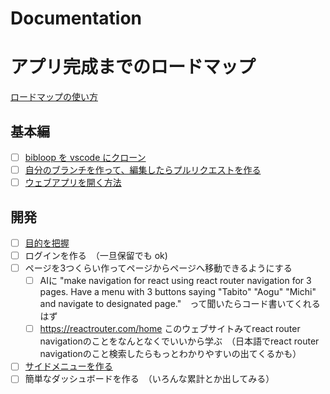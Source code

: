 # Documentation

# アプリ完成までのロードマップ

[ロードマップの使い方](https://drive.google.com/file/d/1NiG3ufA7tR5ZWfd6TG4R8m93OeSHe5HK/view?usp=sharing)

## 基本編

- [ ] [bibloop を vscode にクローン](doc/CLONE.md)
- [ ] [自分のブランチを作って、編集したらプルリクエストを作る](doc/BRANCH_AND_MERGE.md)
- [ ] [ウェブアプリを開く方法](doc/OPEN_WEBAPP.md)

## 開発

- [ ] [目的を把握](doc/GOAL.md)
- [ ] ログインを作る　（一旦保留でも ok)
- [ ] ページを3つくらい作ってページからページへ移動できるようにする
  - [ ] AIに "make navigation for react using react router navigation for 3 pages. Have a menu with 3 buttons saying "Tabito" "Aogu" "Michi" and navigate to designated page."　って聞いたらコード書いてくれるはず
  - [ ] https://reactrouter.com/home  このウェブサイトみてreact router navigationのことをなんとなくでいいから学ぶ　（日本語でreact router navigationのこと検索したらもっとわかりやすいの出てくるかも）
- [ ] [サイドメニューを作る](doc/CREATING_SIDE_MENU.md)
- [ ] 簡単なダッシュボードを作る　（いろんな累計とか出してみる）
